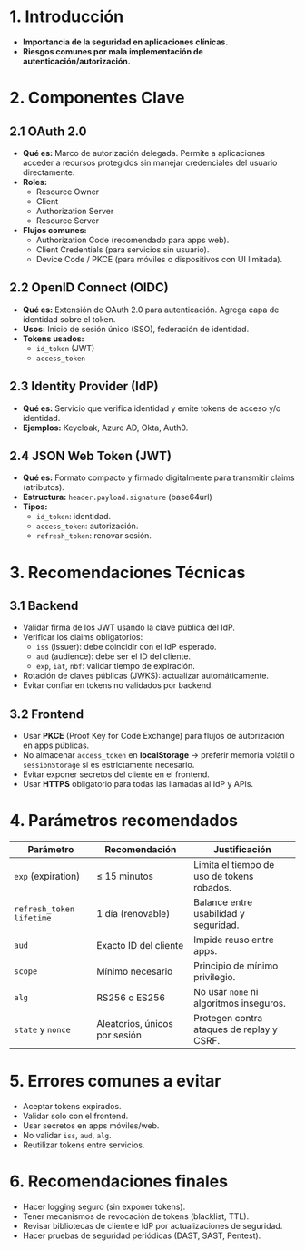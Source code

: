 # 1. Introducción
- **Importancia de la seguridad en aplicaciones clínicas.**
- **Riesgos comunes por mala implementación de autenticación/autorización.**

# 2. Componentes Clave

## 2.1 OAuth 2.0
- **Qué es:** Marco de autorización delegada. Permite a aplicaciones acceder a recursos protegidos sin manejar credenciales del usuario directamente.
- **Roles:**
  - Resource Owner
  - Client
  - Authorization Server
  - Resource Server
- **Flujos comunes:**
  - Authorization Code (recomendado para apps web).
  - Client Credentials (para servicios sin usuario).
  - Device Code / PKCE (para móviles o dispositivos con UI limitada).

## 2.2 OpenID Connect (OIDC)
- **Qué es:** Extensión de OAuth 2.0 para autenticación. Agrega capa de identidad sobre el token.
- **Usos:** Inicio de sesión único (SSO), federación de identidad.
- **Tokens usados:**
  - `id_token` (JWT)
  - `access_token`

## 2.3 Identity Provider (IdP)
- **Qué es:** Servicio que verifica identidad y emite tokens de acceso y/o identidad.
- **Ejemplos:** Keycloak, Azure AD, Okta, Auth0.

## 2.4 JSON Web Token (JWT)
- **Qué es:** Formato compacto y firmado digitalmente para transmitir claims (atributos).
- **Estructura:** `header.payload.signature` (base64url)
- **Tipos:**
  - `id_token`: identidad.
  - `access_token`: autorización.
  - `refresh_token`: renovar sesión.

# 3. Recomendaciones Técnicas

## 3.1 Backend
- Validar firma de los JWT usando la clave pública del IdP.
- Verificar los claims obligatorios:
  - `iss` (issuer): debe coincidir con el IdP esperado.
  - `aud` (audience): debe ser el ID del cliente.
  - `exp`, `iat`, `nbf`: validar tiempo de expiración.
- Rotación de claves públicas (JWKS): actualizar automáticamente.
- Evitar confiar en tokens no validados por backend.

## 3.2 Frontend
- Usar **PKCE** (Proof Key for Code Exchange) para flujos de autorización en apps públicas.
- No almacenar `access_token` en **localStorage** → preferir memoria volátil o `sessionStorage` si es estrictamente necesario.
- Evitar exponer secretos del cliente en el frontend.
- Usar **HTTPS** obligatorio para todas las llamadas al IdP y APIs.

# 4. Parámetros recomendados

| Parámetro               | Recomendación             | Justificación                                          |
|-------------------------|---------------------------|--------------------------------------------------------|
| `exp` (expiration)       | ≤ 15 minutos              | Limita el tiempo de uso de tokens robados.             |
| `refresh_token lifetime` | 1 día (renovable)         | Balance entre usabilidad y seguridad.                  |
| `aud`                    | Exacto ID del cliente     | Impide reuso entre apps.                               |
| `scope`                  | Mínimo necesario          | Principio de mínimo privilegio.                        |
| `alg`                    | RS256 o ES256             | No usar `none` ni algoritmos inseguros.                |
| `state` y `nonce`        | Aleatorios, únicos por sesión | Protegen contra ataques de replay y CSRF.             |

# 5. Errores comunes a evitar
- Aceptar tokens expirados.
- Validar solo con el frontend.
- Usar secretos en apps móviles/web.
- No validar `iss`, `aud`, `alg`.
- Reutilizar tokens entre servicios.

# 6. Recomendaciones finales
- Hacer logging seguro (sin exponer tokens).
- Tener mecanismos de revocación de tokens (blacklist, TTL).
- Revisar bibliotecas de cliente e IdP por actualizaciones de seguridad.
- Hacer pruebas de seguridad periódicas (DAST, SAST, Pentest).

